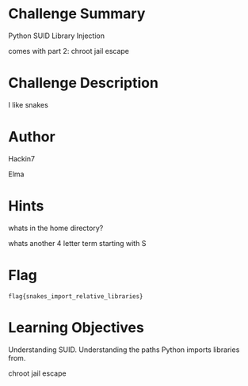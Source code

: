 # Challenge Summary

Python SUID Library Injection

comes with part 2: chroot jail escape

# Challenge Description

I like snakes

# Author

Hackin7

Elma

# Hints

whats in the home directory?

whats another 4 letter term starting with S

# Flag

`flag{snakes_import_relative_libraries}`

# Learning Objectives

Understanding SUID. Understanding the paths Python imports libraries from.

chroot jail escape
